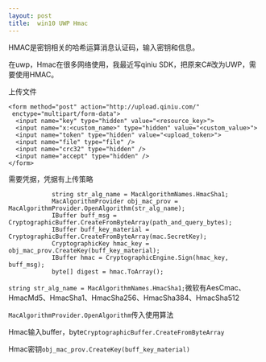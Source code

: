 ```yaml
---
layout: post
title:  win10 UWP Hmac 
---
```


HMAC是密钥相关的哈希运算消息认证码，输入密钥和信息。
<!--more-->

在uwp，Hmac在很多网络使用，我最近写qiniu SDK，把原来C#改为UWP，需要使用HMAC。

上传文件

```
<form method="post" action="http://upload.qiniu.com/"
 enctype="multipart/form-data">
  <input name="key" type="hidden" value="<resource_key>">
  <input name="x:<custom_name>" type="hidden" value="<custom_value>">
  <input name="token" type="hidden" value="<upload_token>">
  <input name="file" type="file" />
  <input name="crc32" type="hidden" />
  <input name="accept" type="hidden" />
</form>
```

需要凭据，凭据有上传策略


```
            string str_alg_name = MacAlgorithmNames.HmacSha1;
            MacAlgorithmProvider obj_mac_prov = MacAlgorithmProvider.OpenAlgorithm(str_alg_name);
            IBuffer buff_msg = CryptographicBuffer.CreateFromByteArray(path_and_query_bytes);
            IBuffer buff_key_material = CryptographicBuffer.CreateFromByteArray(mac.SecretKey);
            CryptographicKey hmac_key = obj_mac_prov.CreateKey(buff_key_material);
            IBuffer hmac = CryptographicEngine.Sign(hmac_key, buff_msg);
            byte[] digest = hmac.ToArray();
```

`string str_alg_name = MacAlgorithmNames.HmacSha1;`微软有AesCmac、HmacMd5、HmacSha1、HmacSha256、HmacSha384、HmacSha512

`MacAlgorithmProvider.OpenAlgorithm`传入使用算法

Hmac输入buffer，byte`CryptographicBuffer.CreateFromByteArray`

Hmac密钥`obj_mac_prov.CreateKey(buff_key_material)`

